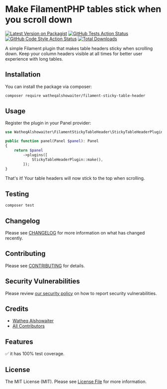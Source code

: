 # Make FilamentPHP tables stick when you scroll down

[![Latest Version on Packagist](https://img.shields.io/packagist/v/watheqalshowaiter/filament-sticky-table-header.svg?style=flat-square)](https://packagist.org/packages/watheqalshowaiter/filament-sticky-table-header)
[![GitHub Tests Action Status](https://img.shields.io/github/actions/workflow/status/watheqalshowaiter/filament-sticky-table-header/run-tests.yml?branch=main&label=tests&style=flat-square)](https://github.com/watheqalshowaiter/filament-sticky-table-header/actions?query=workflow%3Arun-tests+branch%3Amain)
[![GitHub Code Style Action Status](https://img.shields.io/github/actions/workflow/status/watheqalshowaiter/filament-sticky-table-header/fix-php-code-style-issues.yml?branch=main&label=code%20style&style=flat-square)](https://github.com/watheqalshowaiter/filament-sticky-table-header/actions?query=workflow%3A"Fix+PHP+code+styling"+branch%3Amain)
[![Total Downloads](https://img.shields.io/packagist/dt/watheqalshowaiter/filament-sticky-table-header.svg?style=flat-square)](https://packagist.org/packages/watheqalshowaiter/filament-sticky-table-header)

A simple Filament plugin that makes table headers sticky when scrolling down. Keep your column headers visible at all
times for better user experience with long tables.

## Installation

You can install the package via composer:

```bash
composer require watheqalshowaiter/filament-sticky-table-header
```

## Usage

Register the plugin in your Panel provider:

```php
use WatheqAlshowaiter\FilamentStickyTableHeader\StickyTableHeaderPlugin;

public function panel(Panel $panel): Panel
{
    return $panel
        ->plugins([
            StickyTableHeaderPlugin::make(),
        ]);
}
```

That's it! Your table headers will now stick to the top when scrolling.

## Testing

```bash
composer test
```

## Changelog

Please see [CHANGELOG](CHANGELOG.md) for more information on what has changed recently.

## Contributing

Please see [CONTRIBUTING](.github/CONTRIBUTING.md) for details.

## Security Vulnerabilities

Please review [our security policy](../../security/policy) on how to report security vulnerabilities.

## Credits

- [Watheq Alshowaiter](https://github.com/WatheqAlshowaiter)
- [All Contributors](../../contributors)

## Features

✅ it has 100% test coverage.

## License

The MIT License (MIT). Please see [License File](LICENSE.md) for more information.


[//]: # (todos)

[//]: # (fix on mobile screen)

[//]: # (add gif/video for the readme)

[//]: # (add filament banner to readme and also for the og:image in github settings)

[//]: # (support filament 4.x and 3.x)

[//]: # (in test ci: filament 3 requrie => laravel 10, PHP 8.1+)
[//]: # (in test ci: filament 4 require => laravel v11.28, PHP 8.2+)

